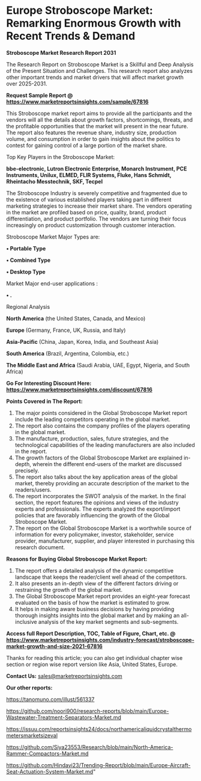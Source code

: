 # Europe Stroboscope Market: Remarking Enormous Growth with Recent Trends & Demand

<strong>Stroboscope Market Research Report 2031</strong>

The Research Report on Stroboscope Market is a Skillful and Deep Analysis of the Present Situation and Challenges. This research report also analyzes other important trends and market drivers that will affect market growth over 2025-2031.

<strong>Request Sample Report @ <a href=https://www.marketreportsinsights.com/sample/67816>https://www.marketreportsinsights.com/sample/67816</a></strong>

This Stroboscope market report aims to provide all the participants and the vendors will all the details about growth factors, shortcomings, threats, and the profitable opportunities that the market will present in the near future. The report also features the revenue share, industry size, production volume, and consumption in order to gain insights about the politics to contest for gaining control of a large portion of the market share.

Top Key Players in the Stroboscope Market:

<strong>bbe-electronic, Lutron Electronic Enterprise, Monarch Instrument, PCE Instruments, Unilux, ELMED, FLIR Systems, Fluke, Hans Schmidt, Rheintacho Messtechnik, SKF, Tecpel</strong>

The Stroboscope Industry is severely competitive and fragmented due to the existence of various established players taking part in different marketing strategies to increase their market share. The vendors operating in the market are profiled based on price, quality, brand, product differentiation, and product portfolio. The vendors are turning their focus increasingly on product customization through customer interaction.

Stroboscope Market Major Types are:

<strong>• Portable Type

• Combined Type

• Desktop Type</strong>

Market Major end-user applications :

<strong>• .</strong>

Regional Analysis

</u><strong><b>North America</b></strong> (the United States, Canada, and Mexico)

<strong><b>Europe </b></strong>(Germany, France, UK, Russia, and Italy)

<strong><b>Asia-Pacific</b></strong> (China, Japan, Korea, India, and Southeast Asia)

<strong><b>South America</b></strong> (Brazil, Argentina, Colombia, etc.)

<strong><b>The Middle East and Africa</b></strong> (Saudi Arabia, UAE, Egypt, Nigeria, and South Africa)

<strong>Go For Interesting Discount Here: <a href=https://www.marketreportsinsights.com/discount/67816>https://www.marketreportsinsights.com/discount/67816</a></strong>

<strong>Points Covered in The Report:</strong>
<ol>
  <li>The major points considered in the Global Stroboscope Market report include the leading competitors operating in the global market.</li>
  <li>The report also contains the company profiles of the players operating in the global market.</li>
  <li>The manufacture, production, sales, future strategies, and the technological capabilities of the leading manufacturers are also included in the report.</li>
  <li>The growth factors of the Global Stroboscope Market are explained in-depth, wherein the different end-users of the market are discussed precisely.</li>
  <li>The report also talks about the key application areas of the global market, thereby providing an accurate description of the market to the readers/users.</li>
  <li>The report incorporates the SWOT analysis of the market. In the final section, the report features the opinions and views of the industry experts and professionals. The experts analyzed the export/import policies that are favorably influencing the growth of the Global Stroboscope Market.</li>
  <li>The report on the Global Stroboscope Market is a worthwhile source of information for every policymaker, investor, stakeholder, service provider, manufacturer, supplier, and player interested in purchasing this research document.</li>
</ol>
<strong>Reasons for Buying Global Stroboscope Market Report:</strong>

<ol>
  <li>The report offers a detailed analysis of the dynamic competitive landscape that keeps the reader/client well ahead of the competitors.</li>
  <li>It also presents an in-depth view of the different factors driving or restraining the growth of the global market.</li>
  <li>The Global Stroboscope Market report provides an eight-year forecast evaluated on the basis of how the market is estimated to grow.</li>
  <li>It helps in making aware business decisions by having providing thorough insights insights into the global market and by making an all-inclusive analysis of the key market segments and sub-segments.</li>
</ol>
<strong>Access full Report Description, TOC, Table of Figure, Chart, etc. @ <a href=https://www.marketreportsinsights.com/industry-forecast/stroboscope-market-growth-and-size-2021-67816>https://www.marketreportsinsights.com/industry-forecast/stroboscope-market-growth-and-size-2021-67816</a></strong>


Thanks for reading this article; you can also get individual chapter wise section or region wise report version like Asia, United States, Europe.

<strong>Contact Us:</strong>
sales@marketreportsinsights.com

<strong>Our other reports:</strong>

<a href=https://tanomuno.com/illust/561337>https://tanomuno.com/illust/561337</a>

<a href=https://github.com/noori900/research-reports/blob/main/Europe-Wastewater-Treatment-Separators-Market.md>https://github.com/noori900/research-reports/blob/main/Europe-Wastewater-Treatment-Separators-Market.md</a>

<a href=https://issuu.com/reportsinsights24/docs/northamericaliquidcrystalthermometersmarketsizeval>https://issuu.com/reportsinsights24/docs/northamericaliquidcrystalthermometersmarketsizeval</a>

<a href=https://github.com/Siya23553/Research/blob/main/North-America-Rammer-Compactors-Market.md>https://github.com/Siya23553/Research/blob/main/North-America-Rammer-Compactors-Market.md</a>

<a href=https://github.com/Hindavi23/Trending-Report/blob/main/Europe-Aircraft-Seat-Actuation-System-Market.md>https://github.com/Hindavi23/Trending-Report/blob/main/Europe-Aircraft-Seat-Actuation-System-Market.md</a>"

